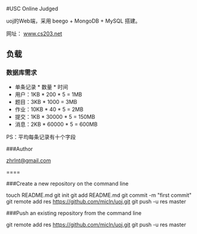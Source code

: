 #USC Online Judged

uoj的Web端，采用 beego + MongoDB + MySQL 搭建。

网址： www.cs203.net

## 负载

### 数据库需求

- 单条记录 * 数量 * 时间
- 用户：1KB * 200 * 5 = 1MB
- 题目：3KB * 1000 = 3MB
- 作业：10KB * 40 * 5 = 2MB
- 提交：1KB * 30000 * 5 = 150MB
- 消息：2KB * 60000 * 5 = 600MB

PS：平均每条记录有十个字段

###Author

zhrlnt@gmail.com

====

###Create a new repository on the command line

touch README.md
git init
git add README.md
git commit -m "first commit"
git remote add res https://github.com/micln/uoj.git
git push -u res master

###Push an existing repository from the command line

git remote add res 	https://github.com/micln/uoj.git
git push -u res master